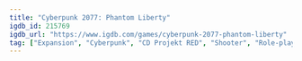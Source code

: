 ```yaml
---
title: "Cyberpunk 2077: Phantom Liberty"
igdb_id: 215769
igdb_url: "https://www.igdb.com/games/cyberpunk-2077-phantom-liberty"
tag: ["Expansion", "Cyberpunk", "CD Projekt RED", "Shooter", "Role-playing (RPG)", "Adventure", "Single player", "Multiplayer", "First person", "Third person", "Action", "Science fiction", "Sandbox", "Open world"]
---
```


